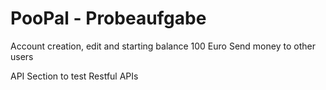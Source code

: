 # PooPal - Probeaufgabe

Account creation, edit and starting balance 100 Euro
Send money to other users

API Section to test Restful APIs
